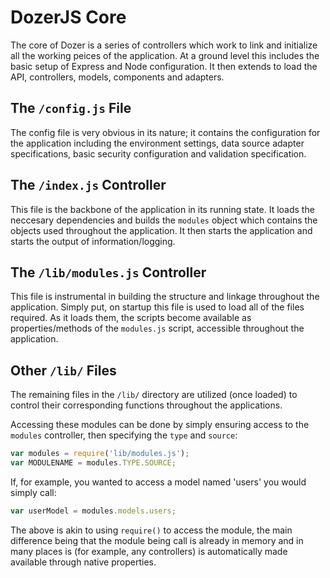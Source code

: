 # DozerJS Core

The core of Dozer is a series of controllers which work to link and initialize
all the working peices of the application. At a ground level this includes the
basic setup of Express and Node configuration. It then extends to load the
API, controllers, models, components and adapters.

## The `/config.js` File

The config file is very obvious in its nature; it contains the configuration for
the application including the environment settings, data source adapter specifications,
basic security configuration and validation specification.

## The `/index.js` Controller

This file is the backbone of the application in its running state. It loads the
neccesary dependencies and builds the `modules` object which contains the objects
used throughout the application. It then starts the application and starts the
output of information/logging.

## The `/lib/modules.js` Controller

This file is instrumental in building the structure and linkage throughout the
application. Simply put, on startup this file is used to load all of the files
required. As it loads them, the scripts become available as properties/methods
of the `modules.js` script, accessible throughout the application.

## Other `/lib/` Files

The remaining files in the `/lib/` directory are utilized (once loaded) to control
their corresponding functions throughout the applications.

Accessing these modules can be done by simply ensuring access to the `modules`
controller, then specifying the `type` and `source`:

```javascript
var modules = require('lib/modules.js');
var MODULENAME = modules.TYPE.SOURCE;
```

If, for example, you wanted to access a model named 'users' you would simply call:

```javascript
var userModel = modules.models.users;
```

The above is akin to using `require()` to access the module, the main difference
being that the module being call is already in memory and in many places is (for
example, any controllers) is automatically made available through native properties.